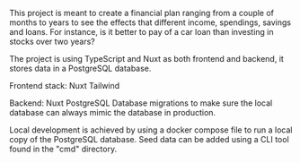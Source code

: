 This project is meant to create a financial plan ranging from a couple of months to years to see the effects that different income, spendings, savings and loans. For instance, is it better to pay of a car loan than investing in stocks over two years?

The project is using TypeScript and Nuxt as both frontend and backend, it stores data in a PostgreSQL database.

Frontend stack:
Nuxt
Tailwind

Backend:
Nuxt
PostgreSQL
Database migrations to make sure the local database can always mimic the database in production.

Local development is achieved by using a docker compose file to run a local copy of the PostgreSQL database. Seed data can be added using a CLI tool found in the "cmd" directory.